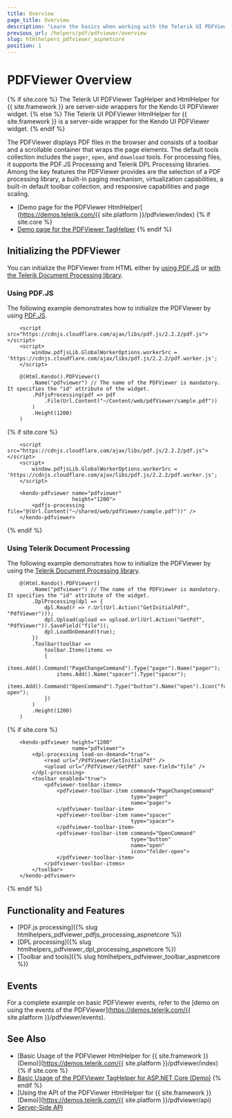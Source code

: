 ```yaml
---
title: Overview
page_title: Overview
description: "Learn the basics when working with the Telerik UI PDFViewer component for {{ site.framework }}."
previous_url: /helpers/pdf/pdfviewer/overview
slug: htmlhelpers_pdfviewer_aspnetcore
position: 1
---
```


# PDFViewer Overview

{% if site.core %}
The Telerik UI PDFViewer TagHelper and HtmlHelper for {{ site.framework }} are server-side wrappers for the Kendo UI PDFViewer widget.
{% else %}
The Telerik UI PDFViewer HtmlHelper for {{ site.framework }} is a server-side wrapper for the Kendo UI PDFViewer widget.
{% endif %}

The PDFViewer displays PDF files in the browser and consists of a toolbar and a scrollable container that wraps the page elements. The default tools collection includes the `pager`, `open`, and `download` tools. For processing files, it supports the PDF.JS Processing and Telerik DPL Processing libraries. Among the key features the PDFViewer provides are the selection of a PDF processing library, a built-in paging mechanism, virtualization capabilities, a built-in default toolbar collection, and responsive capabilities and page scaling.

* [Demo page for the PDFViewer HtmlHelper](https://demos.telerik.com/{{ site.platform }}/pdfviewer/index)
{% if site.core %}
* [Demo page for the PDFViewer TagHelper](https://demos.telerik.com/aspnet-core/pdfviewer/tag-helper)
{% endif %}

## Initializing the PDFViewer

You can initialize the PDFViewer from HTML either by [using PDF.JS](#using-pdfjs) or [with the Telerik Document Processing library](#using-telerik-document-processing).

### Using PDF.JS

The following example demonstrates how to initialize the PDFViewer by using [PDF.JS](https://mozilla.github.io/pdf.js/).

```HtmlHelper
    <script src="https://cdnjs.cloudflare.com/ajax/libs/pdf.js/2.2.2/pdf.js"></script>
    <script>
        window.pdfjsLib.GlobalWorkerOptions.workerSrc = 'https://cdnjs.cloudflare.com/ajax/libs/pdf.js/2.2.2/pdf.worker.js';
    </script>

    @(Html.Kendo().PDFViewer()
        .Name("pdfviewer") // The name of the PDFViewer is mandatory. It specifies the "id" attribute of the widget.
        .PdfjsProcessing(pdf => pdf
            .File(Url.Content("~/Content/web/pdfViewer/sample.pdf"))
        )
        .Height(1200)
    )
```
{% if site.core %}
```TagHelper
    <script src="https://cdnjs.cloudflare.com/ajax/libs/pdf.js/2.2.2/pdf.js"></script>
    <script>
        window.pdfjsLib.GlobalWorkerOptions.workerSrc = 'https://cdnjs.cloudflare.com/ajax/libs/pdf.js/2.2.2/pdf.worker.js';
    </script>

    <kendo-pdfviewer name="pdfviewer"
                     height="1200">
        <pdfjs-processing file="@(Url.Content("~/shared/web/pdfViewer/sample.pdf"))" />
    </kendo-pdfviewer>
```
{% endif %}

### Using Telerik Document Processing

The following example demonstrates how to initialize the PDFViewer by using the [Telerik Document Processing library](https://docs.telerik.com/devtools/document-processing/introduction).

```HtmlHelper
    @(Html.Kendo().PDFViewer()
        .Name("pdfviewer") // The name of the PDFViewer is mandatory. It specifies the "id" attribute of the widget.
        .DplProcessing(dpl => {
            dpl.Read(r => r.Url(Url.Action("GetInitialPdf", "PdfViewer")));
            dpl.Upload(upload => upload.Url(Url.Action("GetPdf", "PdfViewer")).SaveField("file"));
            dpl.LoadOnDemand(true);
        })
        .Toolbar(toolbar =>
            toolbar.Items(items =>
            {
                items.Add().Command("PageChangeCommand").Type("pager").Name("pager");
                items.Add().Name("spacer").Type("spacer");
                items.Add().Command("OpenCommand").Type("button").Name("open").Icon("folder-open");
            })
        )
        .Height(1200)
    )
```
{% if site.core %}
```TagHelper
    <kendo-pdfviewer height="1200"
                     name="pdfviewer">
        <dpl-processing load-on-demand="true">
            <read url="/PdfViewer/GetInitialPdf" />
            <upload url="/PdfViewer/GetPdf" save-field="file" />
        </dpl-processing>
        <toolbar enabled="true">
            <pdfviewer-toolbar-items>
                <pdfviewer-toolbar-item command="PageChangeCommand"
                                        type="pager"
                                        name="pager">
                </pdfviewer-toolbar-item>
                <pdfviewer-toolbar-item name="spacer"
                                        type="spacer">
                </pdfviewer-toolbar-item>
                <pdfviewer-toolbar-item command="OpenCommand"
                                        type="button"
                                        name="open"
                                        icon="folder-open">
                </pdfviewer-toolbar-item>
            </pdfviewer-toolbar-items>
        </toolbar>
    </kendo-pdfviewer>
```
{% endif %}

## Functionality and Features

* [PDF.js processing]({% slug htmlhelpers_pdfviewer_pdfjs_processing_aspnetcore %})
* [DPL processing]({% slug htmlhelpers_pdfviewer_dpl_processing_aspnetcore %})
* [Toolbar and tools]({% slug htmlhelpers_pdfviewer_toolbar_aspnetcore %})

## Events

For a complete example on basic PDFViewer events, refer to the [demo on using the events of the PDFViewer](https://demos.telerik.com/{{ site.platform }}/pdfviewer/events).

## See Also

* [Basic Usage of the PDFViewer HtmlHelper for {{ site.framework }} (Demo)](https://demos.telerik.com/{{ site.platform }}/pdfviewer/index)
{% if site.core %}
* [Basic Usage of the PDFViewer TagHelper for ASP.NET Core (Demo)](https://demos.telerik.com/aspnet-core/pdfviewer/tag-helper)
{% endif %}
* [Using the API of the PDFViewer HtmlHelper for {{ site.framework }} (Demo)](https://demos.telerik.com/{{ site.platform }}/pdfviewer/api)
* [Server-Side API](/api/pdfviewer)
